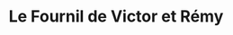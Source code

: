 ---
title: "Le Fournil de Victor et Rémy"
url: /conflans-en-jarnisy/le-fournil-de-victor-et-remy/
shop: boulangerie
---